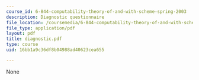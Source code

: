 ```yaml
---
course_id: 6-844-computability-theory-of-and-with-scheme-spring-2003
description: Diagnostic questionnaire
file_location: /coursemedia/6-844-computability-theory-of-and-with-scheme-spring-2003/16bb1a9c36df8b04988ad40623cea655_diagnostic.pdf
file_type: application/pdf
layout: pdf
title: diagnostic.pdf
type: course
uid: 16bb1a9c36df8b04988ad40623cea655

---
```

None